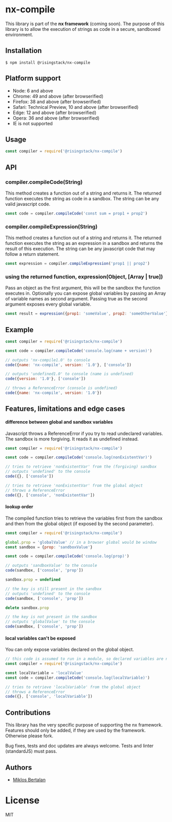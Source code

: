 # nx-compile

This library is part of the **nx framework** (coming soon).
The purpose of this library is to allow the execution of strings as code in a secure, sandboxed environment.

## Installation

```
$ npm install @risingstack/nx-compile
```

## Platform support

- Node: 6 and above
- Chrome: 49 and above (after browserified)
- Firefox: 38 and above (after browserified)
- Safari: Technical Preview, 10 and above (after browserified)
- Edge: 12 and above (after browserified)
- Opera: 36 and above (after browserified)
- IE is not supported

## Usage

```js
const compiler = require('@risingstack/nx-compile')
```

## API

### compiler.compileCode(String)

This method creates a function out of a string and returns it. The returned function executes the string as code in a sandbox. The string can be any valid javascript code.

```js
const code = compiler.compileCode('const sum = prop1 + prop2')
```

### compiler.compileExpression(String)

This method creates a function out of a string and returns it. The returned function executes the string as an expression in a sandbox and returns the result of this execution. The string can be any javascript code that may follow a return statement.

```js
const expression = compiler.compileExpression('prop1 || prop2')
```

### using the returned function, expression(Object, [Array | true])

Pass an object as the first argument, this will be the sandbox the function executes in. Optionally you can expose global variables by passing an Array of variable names as second argument. Passing true as the second argument exposes every global variable.

```js
const result = expression({prop1: 'someValue', prop2: 'someOtherValue'}, ['LocalStorage'])
```

## Example

```js
const compiler = require('@risingstack/nx-compile')

const code = compiler.compileCode('console.log(name + version)')

// outputs 'nx-compile1.0' to console
code({name: 'nx-compile', version: '1.0'}, ['console'])

// outputs 'undefined1.0' to console (name is undefined)
code({version: '1.0'}, ['console'])

// throws a ReferenceError (console is undefined)
code({name: 'nx-compile', version: '1.0'})
```

## Features, limitations and edge cases

#### difference between global and sandbox variables

Javascript throws a ReferenceError if you try to read undeclared variables. The sandbox is more forgiving. It reads it as undefined instead.

```js
const compiler = require('@risingstack/nx-compile')

const code = compiler.compileCode('console.log(nonExistentVar)')

// tries to retrieve 'nonExistentVar' from the (forgiving) sandbox
// outputs 'undefined' to the console
code({}, ['console'])

// tries to retrieve 'nonExistentVar' from the global object
// throws a ReferenceError
code({}, ['console', 'nonExistentVar'])
```

#### lookup order

The compiled function tries to retrieve the variables first from the sandbox and then from the global object (if exposed by the second parameter).

```js
const compiler = require('@risingstack/nx-compile')

global.prop = 'globalValue' // in a browser global would be window
const sandbox = {prop: 'sandboxValue'}

const code = compiler.compileCode('console.log(prop)')

// outputs 'sandboxValue' to the console
code(sandbox, ['console', 'prop'])

sandbox.prop = undefined

// the key is still present in the sandbox
// outputs 'undefined' to the console
code(sandbox, ['console', 'prop'])

delete sandbox.prop

// the key is not present in the sandbox
// outputs 'globalValue' to the console
code(sandbox, ['console', 'prop'])
```

#### local variables can't be exposed

You can only expose variables declared on the global object.

```js
// this code is assumed to run in a module, so declared variables are not global
const compiler = require('@risingstack/nx-compile')

const localVariable = 'localValue'
const code = compiler.compileCode('console.log(localVariable)')

// tries to retrieve 'localVariable' from the global object
// throws a ReferenceError
code({}, ['console', 'localVariable'])
```

## Contributions

This library has the very specific purpose of supporting the nx framework. Features should only be added, if they are used by the framework. Otherwise please fork.

Bug fixes, tests and doc updates are always welcome.
Tests and linter (standardJS) must pass.

## Authors

  - [Miklos Bertalan](https://github.com/solkimicreb)

# License

  MIT
